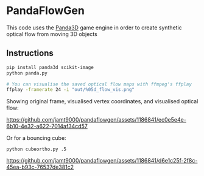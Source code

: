 # PandaFlowGen

This code uses the [Panda3D](https://www.panda3d.org/) game engine in order to create synthetic optical flow from moving 3D objects

## Instructions

```bash
pip install panda3d scikit-image
python panda.py

# You can visualise the saved optical flow maps with ffmpeg's ffplay
ffplay -framerate 24 -i "out/%05d_flow_vis.png"
```

Showing original frame, visualised vertex coordinates, and visualised optical flow:

https://github.com/jamt9000/pandaflowgen/assets/1186841/ec0e5e4e-6b10-4e32-a622-7014af34cd57


Or for a bouncing cube:

```
python cubeortho.py .5
```



https://github.com/jamt9000/pandaflowgen/assets/1186841/d6e1c25f-2f8c-45ea-b93c-76537de381c2

